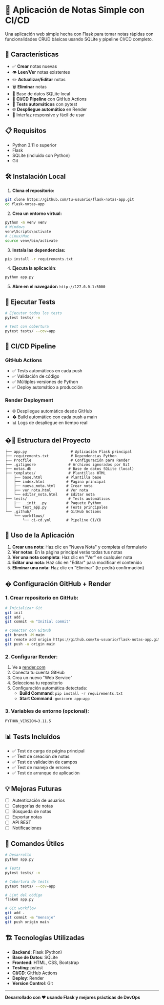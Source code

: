 # 📝 Aplicación de Notas Simple con CI/CD

Una aplicación web simple hecha con Flask para tomar notas rápidas con funcionalidades CRUD básicas usando SQLite y pipeline CI/CD completo.

## 🚀 Características

- ✅ **Crear** notas nuevas
- 👁️ **Leer/Ver** notas existentes
- ✏️ **Actualizar/Editar** notas
- 🗑️ **Eliminar** notas
- 💾 Base de datos SQLite local
- 🔄 **CI/CD Pipeline** con GitHub Actions
- 🧪 **Tests automáticos** con pytest
- 🌐 **Despliegue automático** en Render
- 📱 Interfaz responsive y fácil de usar

## 📋 Requisitos

- Python 3.11 o superior
- Flask
- SQLite (incluido con Python)
- Git

## 🛠️ Instalación Local

1. **Clona el repositorio:**
```bash
git clone https://github.com/tu-usuario/flask-notas-app.git
cd flask-notas-app
```

2. **Crea un entorno virtual:**
```bash
python -m venv venv
# Windows
venv\Scripts\activate
# Linux/Mac
source venv/bin/activate
```

3. **Instala las dependencias:**
```bash
pip install -r requirements.txt
```

4. **Ejecuta la aplicación:**
```bash
python app.py
```

5. **Abre en el navegador:** `http://127.0.0.1:5000`

## 🧪 Ejecutar Tests

```bash
# Ejecutar todos los tests
pytest tests/ -v

# Test con cobertura
pytest tests/ --cov=app
```

## 🔄 CI/CD Pipeline

### GitHub Actions
- ✅ Tests automáticos en cada push
- ✅ Validación de código
- ✅ Múltiples versiones de Python
- ✅ Deploy automático a producción

### Render Deployment
- 🌐 Despliegue automático desde GitHub
- � Build automático con cada push a main
- 📊 Logs de despliegue en tiempo real

## �📁 Estructura del Proyecto

```
├── app.py                    # Aplicación Flask principal
├── requirements.txt          # Dependencias Python
├── Procfile                  # Configuración para Render
├── .gitignore               # Archivos ignorados por Git
├── notas.db                 # Base de datos SQLite (local)
├── templates/               # Plantillas HTML
│   ├── base.html           # Plantilla base
│   ├── index.html          # Página principal
│   ├── nueva_nota.html     # Crear nota
│   ├── ver_nota.html       # Ver nota
│   └── editar_nota.html    # Editar nota
├── tests/                   # Tests automáticos
│   ├── __init__.py         # Paquete Python
│   └── test_app.py         # Tests principales
└── .github/                # GitHub Actions
    └── workflows/
        └── ci-cd.yml       # Pipeline CI/CD
```

## 🎯 Uso de la Aplicación

1. **Crear una nota**: Haz clic en "Nueva Nota" y completa el formulario
2. **Ver notas**: En la página principal verás todas tus notas
3. **Ver una nota completa**: Haz clic en "Ver" en cualquier nota
4. **Editar una nota**: Haz clic en "Editar" para modificar el contenido
5. **Eliminar una nota**: Haz clic en "Eliminar" (te pedirá confirmación)

## � Configuración GitHub + Render

### 1. Crear repositorio en GitHub:
```bash
# Inicializar Git
git init
git add .
git commit -m "Initial commit"

# Conectar con GitHub
git branch -M main
git remote add origin https://github.com/tu-usuario/flask-notas-app.git
git push -u origin main
```

### 2. Configurar Render:
1. Ve a [render.com](https://render.com)
2. Conecta tu cuenta GitHub
3. Crea un nuevo "Web Service"
4. Selecciona tu repositorio
5. Configuración automática detectada:
   - **Build Command**: `pip install -r requirements.txt`
   - **Start Command**: `gunicorn app:app`

### 3. Variables de entorno (opcional):
```
PYTHON_VERSION=3.11.5
```

## 📊 Tests Incluidos

- ✅ Test de carga de página principal
- ✅ Test de creación de notas
- ✅ Test de validación de campos
- ✅ Test de manejo de errores
- ✅ Test de arranque de aplicación

## 💡 Mejoras Futuras

- [ ] Autenticación de usuarios
- [ ] Categorías de notas
- [ ] Búsqueda de notas
- [ ] Exportar notas
- [ ] API REST
- [ ] Notificaciones

## 📝 Comandos Útiles

```bash
# Desarrollo
python app.py

# Tests
pytest tests/ -v

# Cobertura de tests
pytest tests/ --cov=app

# Lint del código
flake8 app.py

# Git workflow
git add .
git commit -m "mensaje"
git push origin main
```

## 🏗️ Tecnologías Utilizadas

- **Backend**: Flask (Python)
- **Base de Datos**: SQLite
- **Frontend**: HTML, CSS, Bootstrap
- **Testing**: pytest
- **CI/CD**: GitHub Actions
- **Deploy**: Render
- **Version Control**: Git

---

**Desarrollado con ❤️ usando Flask y mejores prácticas de DevOps**
